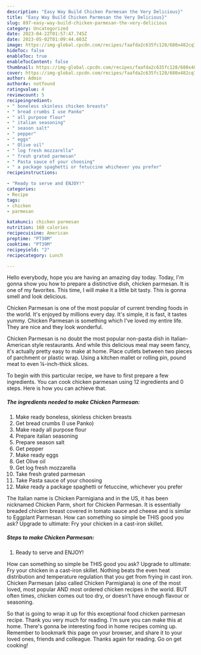 ```yaml
---
description: "Easy Way Build Chicken Parmesan the Very Delicious}"
title: "Easy Way Build Chicken Parmesan the Very Delicious}"
slug: 897-easy-way-build-chicken-parmesan-the-very-delicious
category: Uncategorized
date: 2023-04-22T01:57:47.745Z
date: 2023-05-02T01:09:44.603Z
image: https://img-global.cpcdn.com/recipes/faafda2c635fc128/680x482cq70/chicken-parmesan-recipe-main-photo.jpg
hideToc: false
enableToc: true
enableTocContent: false
thumbnail: https://img-global.cpcdn.com/recipes/faafda2c635fc128/680x482cq70/chicken-parmesan-recipe-main-photo.jpg
cover: https://img-global.cpcdn.com/recipes/faafda2c635fc128/680x482cq70/chicken-parmesan-recipe-main-photo.jpg
author: Admin
authorAv: notfound
ratingvalue: 4
reviewcount: 5
recipeingredient:
- " boneless skinless chicken breasts"
- " bread crumbs I use Panko"
- " all purpose flour"
- " italian seasoning"
- " season salt"
- " pepper"
- " eggs"
- " Olive oil"
- " log fresh mozzarella"
- " fresh grated parmesan"
- " Pasta sauce of your choosing"
- " a package spaghetti or fetuccine whichever you prefer"
recipeinstructions:

- "Ready to serve and ENJOY!"
categories:
- Recipe
tags:
- chicken
- parmesan

katakunci: chicken parmesan 
nutrition: 168 calories
recipecuisine: American
preptime: "PT30M"
cooktime: "PT39M"
recipeyield: "2"
recipecategory: Lunch

---
```



Hello everybody, hope you are having an amazing day today. Today, I'm gonna show you how to prepare a distinctive dish, chicken parmesan. It is one of my favorites. This time, I will make it a little bit tasty. This is gonna smell and look delicious.

Chicken Parmesan is one of the most popular of current trending foods in the world. It's enjoyed by millions every day. It's simple, it is fast, it tastes yummy. Chicken Parmesan is something which I've loved my entire life. They are nice and they look wonderful.

Chicken Parmesan is no doubt the most popular non-pasta dish in Italian-American style restaurants. And while this delicious meal may seem fancy, it&#39;s actually pretty easy to make at home. Place cutlets between two pieces of parchment or plastic wrap. Using a kitchen mallet or rolling pin, pound meat to even ¼-inch-thick slices.


To begin with this particular recipe, we have to first prepare a few ingredients. You can cook chicken parmesan using 12 ingredients and 0 steps. Here is how you can achieve that.

<!--inarticleads1-->

##### The ingredients needed to make Chicken Parmesan:

1. Make ready  boneless, skinless chicken breasts
1. Get  bread crumbs (I use Panko)
1. Make ready  all purpose flour
1. Prepare  italian seasoning
1. Prepare  season salt
1. Get  pepper
1. Make ready  eggs
1. Get  Olive oil
1. Get  log fresh mozzarella
1. Take  fresh grated parmesan
1. Take  Pasta sauce of your choosing
1. Make ready  a package spaghetti or fetuccine, whichever you prefer


The Italian name is Chicken Parmigiana and in the US, it has been nicknamed Chicken Parm, short for Chicken Parmesan. It is essentially breaded chicken breast covered in tomato sauce and cheese and is similar to Eggplant Parmesan. How can something so simple be THIS good you ask? Upgrade to ultimate: Fry your chicken in a cast-iron skillet. 

<!--inarticleads2-->

##### Steps to make Chicken Parmesan:


1. Ready to serve and ENJOY!

How can something so simple be THIS good you ask? Upgrade to ultimate: Fry your chicken in a cast-iron skillet. Nothing beats the even heat distribution and temperature regulation that you get from frying in cast iron. Chicken Parmesan (also called Chicken Parmigiana) is one of the most loved, most popular AND most ordered chicken recipes in the world. BUT often times, chicken comes out too dry, or doesn&#39;t have enough flavour or seasoning. 

So that is going to wrap it up for this exceptional food chicken parmesan recipe. Thank you very much for reading. I'm sure you can make this at home. There's gonna be interesting food in home recipes coming up. Remember to bookmark this page on your browser, and share it to your loved ones, friends and colleague. Thanks again for reading. Go on get cooking!
